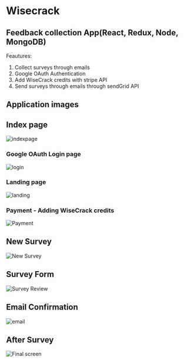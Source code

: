 # Wisecrack
## Feedback collection App(React, Redux, Node, MongoDB)

Feautures:
1. Collect surveys through emails
2. Google OAuth Authentication
3. Add WiseCrack credits with stripe API
4. Send surveys through emails through sendGrid API

## Application images

## Index page
![indexpage](https://github.com/haripery/wisecrack/blob/master/images/index.jpeg)

### Google OAuth Login page
![login](https://github.com/haripery/wisecrack/blob/master/images/login.jpeg)

### Landing page
![landing](https://github.com/haripery/wisecrack/blob/master/images/Landing.jpeg)

### Payment - Adding WiseCrack credits
![Payment](https://github.com/haripery/wisecrack/blob/master/images/payment_filled_example.jpeg)

## New Survey
![New Survey](https://github.com/haripery/wisecrack/blob/master/images/surveyform.jpeg)

## Survey Form
![Survey Review](https://github.com/haripery/wisecrack/blob/master/images/surveyreview.jpeg)
 
 ## Email Confirmation
![email](https://github.com/haripery/wisecrack/blob/master/images/email_confirmation.jpeg)
 
## After Survey
![Final screen](https://github.com/haripery/wisecrack/blob/master/images/final_survey_screen.jpeg)
